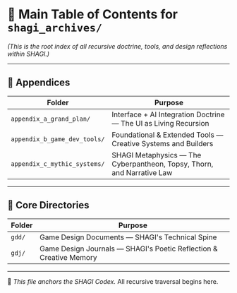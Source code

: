 <!-- Save to: shagi_archives/main_index.md -->

# 📘 Main Table of Contents for `shagi_archives/`

*(This is the root index of all recursive doctrine, tools, and design reflections within SHAGI.)*

---

## 📂 Appendices

| Folder | Purpose |
|--------|---------|
| `appendix_a_grand_plan/` | Interface + AI Integration Doctrine — The UI as Living Recursion |
| `appendix_b_game_dev_tools/` | Foundational & Extended Tools — Creative Systems and Builders |
| `appendix_c_mythic_systems/` | SHAGI Metaphysics — The Cyberpantheon, Topsy, Thorn, and Narrative Law |

---

## 📂 Core Directories

| Folder | Purpose |
|--------|---------|
| `gdd/` | Game Design Documents — SHAGI's Technical Spine |
| `gdj/` | Game Design Journals — SHAGI's Poetic Reflection & Creative Memory |

---

📜 *This file anchors the SHAGI Codex.*
All recursive traversal begins here.
